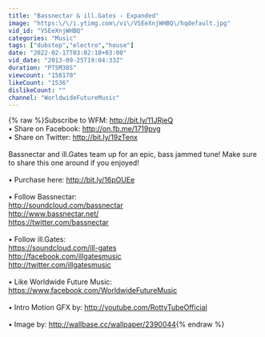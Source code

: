 ```yaml
---
title: "Bassnectar & ill.Gates - Expanded"
image: "https:\/\/i.ytimg.com\/vi\/VSEeXnjWHBQ\/hqdefault.jpg"
vid_id: "VSEeXnjWHBQ"
categories: "Music"
tags: ["dubstep","electro","house"]
date: "2022-02-17T03:02:18+03:00"
vid_date: "2013-09-25T19:04:33Z"
duration: "PT5M38S"
viewcount: "158170"
likeCount: "1536"
dislikeCount: ""
channel: "WorldwideFutureMusic"
---
```

{% raw %}Subscribe to WFM: <a rel="nofollow" target="blank" href="http://bit.ly/11JRjeQ">http://bit.ly/11JRjeQ</a><br />• Share on Facebook: <a rel="nofollow" target="blank" href="http://on.fb.me/1719pvg">http://on.fb.me/1719pvg</a><br />• Share on Twitter: <a rel="nofollow" target="blank" href="http://bit.ly/19zTenx">http://bit.ly/19zTenx</a><br /><br />Bassnectar and ill.Gates team up for an epic, bass jammed tune!  Make sure to share this one around if you enjoyed!<br /><br />• Purchase here: <a rel="nofollow" target="blank" href="http://bit.ly/16pOUEe">http://bit.ly/16pOUEe</a><br /><br />• Follow Bassnectar:<br /><a rel="nofollow" target="blank" href="http://soundcloud.com/bassnectar">http://soundcloud.com/bassnectar</a><br /><a rel="nofollow" target="blank" href="http://www.bassnectar.net/">http://www.bassnectar.net/</a><br /><a rel="nofollow" target="blank" href="https://twitter.com/bassnectar">https://twitter.com/bassnectar</a><br /><br />• Follow ill.Gates:<br /><a rel="nofollow" target="blank" href="https://soundcloud.com/ill-gates">https://soundcloud.com/ill-gates</a><br /><a rel="nofollow" target="blank" href="http://facebook.com/illgatesmusic">http://facebook.com/illgatesmusic</a><br /><a rel="nofollow" target="blank" href="http://twitter.com/illgatesmusic">http://twitter.com/illgatesmusic</a><br /><br />• Like Worldwide Future Music: <br /><a rel="nofollow" target="blank" href="https://www.facebook.com/WorldwideFutureMusic">https://www.facebook.com/WorldwideFutureMusic</a><br /><br />• Intro Motion GFX by: <a rel="nofollow" target="blank" href="http://youtube.com/RottyTubeOfficial">http://youtube.com/RottyTubeOfficial</a> <br /><br />• Image by: <a rel="nofollow" target="blank" href="http://wallbase.cc/wallpaper/2390044">http://wallbase.cc/wallpaper/2390044</a>{% endraw %}
